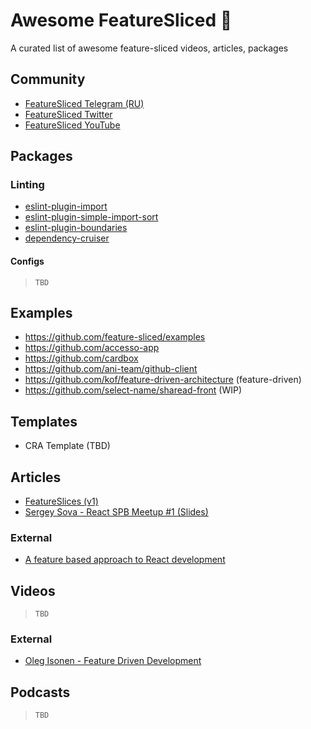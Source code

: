 # Awesome FeatureSliced 🍰

A curated list of awesome feature-sliced videos, articles, packages

## Community

- [FeatureSliced Telegram (RU)](https://t.me/feature_sliced)
- [FeatureSliced Twitter](https://twitter.com/feature_sliced)
- [FeatureSliced YouTube](https://www.youtube.com/channel/UCkng_PHLatpDKPOIKfI731A)

## Packages

### Linting

- [eslint-plugin-import](https://github.com/benmosher/eslint-plugin-import)
- [eslint-plugin-simple-import-sort](https://github.com/lydell/eslint-plugin-simple-import-sort)
- [eslint-plugin-boundaries](https://github.com/javierbrea/eslint-plugin-boundaries)
- [dependency-cruiser](https://github.com/sverweij/dependency-cruiser)

#### Configs

> `TBD`

## Examples

- https://github.com/feature-sliced/examples
- https://github.com/accesso-app
- https://github.com/cardbox
- https://github.com/ani-team/github-client
- https://github.com/kof/feature-driven-architecture (feature-driven)
- https://github.com/select-name/sharead-front (WIP)

## Templates

- CRA Template (TBD)

## Articles

- [FeatureSlices (v1)](https://featureslices.dev/)
- [Sergey Sova - React SPB Meetup #1 (Slides)](https://t.me/feature_slices)

### External

- [A feature based approach to React development](https://ryanlanciaux.com/blog/2017/08/20/a-feature-based-approach-to-react-development/)

## Videos

> `TBD`

### External

- [Oleg Isonen - Feature Driven Development](https://youtu.be/BWAeYuWFHhs)


## Podcasts

> `TBD`
